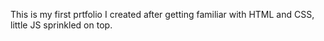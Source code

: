 This is my first prtfolio I created after getting familiar with HTML and CSS, little JS sprinkled on top.
